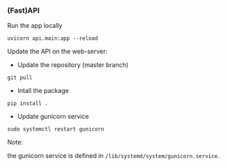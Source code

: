 ### (Fast)API

Run the app locally

`uvicorn api.main:app --reload`

Update the API on the web-server:

- Update the repository (master branch)

`git pull`

- Intall the package

`pip install .`

- Update gunicorn service

`sudo systemctl restart gunicorn`

Note: 

the gunicorn service is defined in `/lib/systemd/system/gunicorn.service`.
